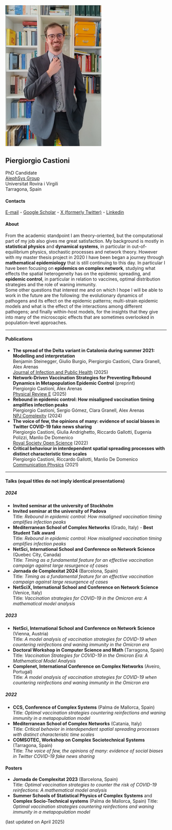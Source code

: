 <img src="self.jpeg" alt="My Image" width="300">

## Piergiorgio Castioni

PhD Candidate <br>
[AlephSys Group](https://alephsyslab.com/) <br>
Universitat Rovira i Virgili <br>
Tarragona, Spain

#### Contacts

[E-mail](mailto:piergiorgio.castioni@urv.cat) - [Google Scholar](https://scholar.google.com/citations?user=Aj4OwMYAAAAJ&hl=it) - [X (formerly Twitter)](https://x.com/pppiergiorgio) - [Linkedin](https://www.linkedin.com/in/piergiorgio-castioni-5087a41a0/)

#### About

From the academic standpoint I am theory-oriented, but the computational part of my job also gives me great satisfaction. My background is mostly in **statistical physics** and **dynamical systems**, in particular in out-of-equilibrium physics, stochastic processes and network theory. However with my master thesis project in 2020 I have been began a journey through **mathematical epidemiology** that is still continuing to this day. In particular I have been focusing on **epidemics on complex network**, studying what effects the spatial heterogeneity has on the epidemic spreading, and **epidemic control**, in particular in relation to vaccines, optimal distribution strategies and the role of waning immunity. <br>
Some other questions that interest me and on which I hope I will be able to work in the future are the following: the evolutionary dynamics of pathogens and its effect on the epidemic patterns; multi-strain epidemic models and what is the effect of the interactions among different pathogens; and finally within-host models, for the insights that they give into many of the microscopic effects that are sometimes overlooked in population-level approaches.

______

#### Publications

- **The spread of the Delta variant in Catalonia during summer 2021: Modelling and interpretation** <br>
Benjamin Steinegger, Giulio Burgio, Piergiorgio Castioni, Clara Granell, Alex Arenas <br>
[Journal of Infection and Public Health](https://www.sciencedirect.com/science/article/pii/S1876034125001200) (2025)
- **Network-Driven Vaccination Strategies for Preventing Rebound Dynamics in Metapopulation Epidemic Control** (preprint) <br>
Piergiorgio Castioni, Alex Arenas <br>
[Physical Review E](https://journals.aps.org/pre/abstract/10.1103/51fg-4rhx) (2025)
- **Rebound in epidemic control: How misaligned vaccination timing amplifies infection peaks** <br>
Piergiorgio Castioni, Sergio Gómez, Clara Granell, Alex Arenas <br>
[NPJ Complexity](https://www.nature.com/articles/s44260-024-00020-0) (2024)
- **The voice of few, the opinions of many: evidence of social biases in Twitter COVID-19 fake news sharing** <br>
Piergiorgio Castioni, Giulia Andrighetto, Riccardo Gallotti, Eugenia Polizzi, Manlio De Domenico <br>
[Royal Society Open Science](https://royalsocietypublishing.org/doi/full/10.1098/rsos.220716) (2022)
- **Critical behaviour in interdependent spatial spreading processes with distinct characteristic time scales** <br>
Piergiorgio Castioni, Riccardo Gallotti, Manlio De Domenico <br>
[Communication Physics](https://www.nature.com/articles/s42005-021-00631-2) (2021)



_______

#### Talks (equal titles do not imply identical presentations)

##### 2024

- **Invited seminar at the university of Stockholm** <br>
- **Invited seminar at the university of Padova** <br>
Title: _Rebound in epidemic control: How misaligned vaccination timing amplifies infection peaks_
- **Mediterranean School of Complex Networks** (Grado, Italy) - **Best Student Talk award** <br>
Title: _Rebound in epidemic control: How misaligned vaccination timing amplifies infection peaks_
- **NetSci, International School and Conference on Network Science** (Quebec City, Canada) <br>
Title: _Timing as a fundamental feature for an effective vaccination campaign against large resurgence of cases_
- **Jornada de Complexitat 2024** (Barcelona, Spain) <br>
Title: _Timing as a fundamental feature for an effective vaccination campaign against large resurgence of cases_
- **NetSciX, International School and Conference on Network Science** (Venice, Italy) <br>
Title: _Vaccination strategies for COVID-19 in the Omicron era: A mathematical model analysis_

##### 2023

- **NetSci, International School and Conference on Network Science** (Vienna, Austria) <br>
Title: _A model analysis of vaccination strategies for COVID-19 when countering reinfections and waning immunity in the Omicron era_
- **Doctoral Workshop in Computer Science and Math** (Tarragona, Spain) <br>
Title: _Vaccination Strategies for COVID-19 in the Omicron Era: A Mathematical Model Analysis_
- **Complenet, International Conference on Complex Networks** (Aveiro, Portugal) <br>
Title: _A model analysis of vaccination strategies for COVID-19 when countering reinfections and waning immunity in the Omicron era_

##### 2022

- **CCS, Conference of Complex Systems** (Palma de Mallorca, Spain) <br>
Title: _Optimal vaccination strategies countering reinfections and waning immunity in a metapopulation model_
- **Mediterranean School of Complex Networks** (Catania, Italy) <br>
Title: _Critical behavior in interdependent spatial spreading processes with distinct characteristic time scales_
- **COMSOTEC, Workshop on Complex Sociotechnical Systems** (Tarragona, Spain) <br>
Title: _The voice of few, the opinions of many: evidence of social biases in Twitter COVID-19 fake news sharing_

#### Posters

- **Jornada de Complexitat 2023** (Barcelona, Spain) <br>
Title: _Optimal vaccination strategies to counter the risk of COVID-19 reinfections: A mathematical model analysis_
- **Summer Schools of Statistical Physics of Complex Systems** and **Complex Socio-Technical systems** (Palma de Mallorca, Spain)
Title: _Optimal vaccination strategies countering reinfections and waning immunity in a metapopulation model_




(last updated on April 2025)

